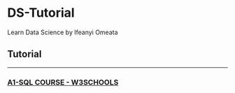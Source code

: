 # DS-Tutorial

Learn Data Science by Ifeanyi Omeata

## Tutorial

---

### [A1-SQL COURSE - W3SCHOOLS](/courses/A1.md)
